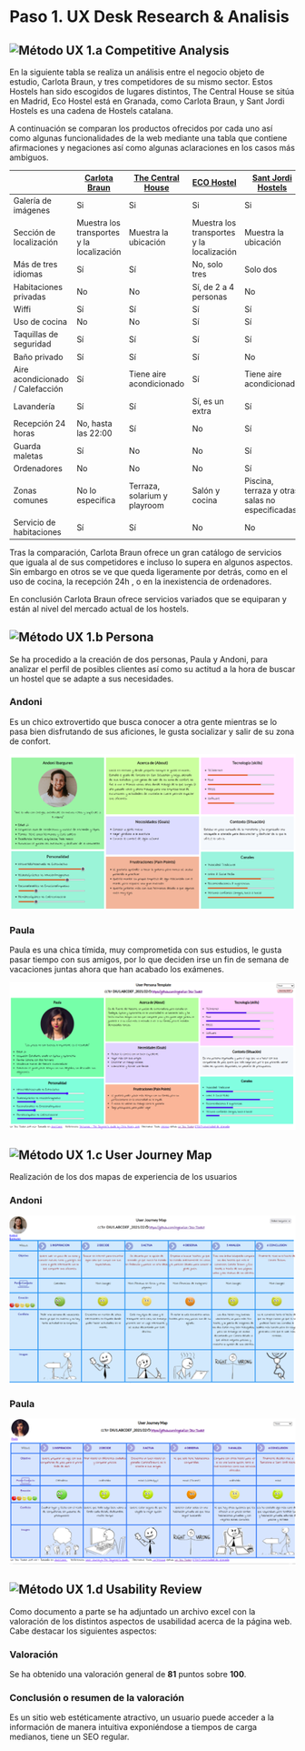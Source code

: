 
# Paso 1. UX Desk Research & Analisis 

![Método UX](../img/Competitive.png) 1.a Competitive Analysis
-----

En la siguiente tabla se realiza un análisis entre el negocio objeto de estudio, Carlota Braun, y tres competidores de su mismo sector. Estos Hostels han sido escogidos de lugares distintos, The Central House se sitúa en Madrid, Eco Hostel está en Granada, como Carlota Braun, y Sant Jordi Hostels es una cadena de Hostels catalana.

A continuación se comparan los productos ofrecidos por cada uno así como algunas funcionalidades de la web mediante una tabla que contiene afirmaciones y negaciones así como algunas aclaraciones en los casos más ambiguos.

|  	 | [Carlota Braun](https://www.hostel-granada.es/)     | [The Central House](https://thecentralhousehostels.com/madrid-lavapies/)   |  [ECO Hostel](http://www.ecohostel.es/)    | [Sant Jordi Hostels](https://www.santjordihostels.com/es/sant-jordi-hostel-rock-palace/) |
| ------------- | -------- | ----------- | ----------- | -----------  | 
| Galería de imágenes | Si | Si | Si | Si |
| Sección de localización | Muestra los transportes y la localización | Muestra la ubicación | Muestra los transportes y la localización | Muestra la ubicación |
| Más de tres idiomas | Sí | Sí | No, solo tres | Solo dos |
| Habitaciones privadas | No | No | Sí, de 2 a 4 personas | No |
| Wiffi | Sí | Sí | Sí | Sí |
| Uso de cocina | No | No | Sí | Sí |
| Taquillas de seguridad | Sí | Sí | Sí | Sí |
| Baño privado | Sí | Sí | Sí | No |
| Aire acondicionado / Calefacción | Sí | Tiene aire acondicionado | Sí | Tiene aire acondicionado |
| Lavandería | Sí | Sí | Sí, es un extra | Sí |
| Recepción 24 horas | No, hasta las 22:00 | Sí | No | Sí |
| Guarda maletas | Sí | No | No | Sí |
| Ordenadores | No | No | No | Sí |
| Zonas comunes | No lo especifica | Terraza, solarium y playroom | Salón y cocina | Piscina, terraza y otras salas no especificadas |
| Servicio de habitaciones | Sí | Sí | No | No |

Tras la comparación, Carlota Braun ofrece un gran catálogo de servicios que iguala al de sus competidores e incluso lo supera en algunos aspectos.  Sin embargo en otros se ve que queda ligeramente por detrás, como en el uso de cocina, la recepción 24h , o en la inexistencia de ordenadores.

En conclusión Carlota Braun ofrece servicios variados que se equiparan y están al nivel del mercado actual de los hostels.


![Método UX](../img/Persona.png) 1.b Persona
-----

Se ha procedido a la creación de dos personas, Paula y Andoni, para analizar el perfil de posibles clientes así como su actitud a la hora de buscar un hostel que se adapte a sus necesidades.

### Andoni

Es un chico extrovertido que busca conocer a otra gente mientras se lo pasa bien disfrutando de sus aficiones, le gusta socializar y salir de su zona de confort.

![Método UX](../img/andoni.png)

### Paula

Paula es una chica tímida, muy comprometida con sus estudios, le gusta pasar tiempo con sus amigos, por lo que deciden irse un fin de semana de vacaciones juntas ahora que han acabado los exámenes.

![Método UX](../img/paula.png)

![Método UX](../img/JourneyMap.png) 1.c User Journey Map
----

Realización de los dos mapas de experiencia de los usuarios

### Andoni

![Método UX](../img/andoniJourney.png)

### Paula

![Método UX](../img/paulaJourney.png)

![Método UX](../img/usabilityReview.png) 1.d Usability Review
----

Como documento a parte se ha adjuntado un archivo excel con la valoración de los distintos aspectos de usabilidad acerca de la página web. Cabe destacar los siguientes aspectos:

### Valoración 

Se ha obtenido una valoración general de **81** puntos sobre **100**.

### Conclusión o resumen de la valoración

Es un sitio web estéticamente atractivo, un usuario puede acceder a la información de manera intuitiva exponiéndose a tiempos de carga medianos, tiene un SEO regular.

